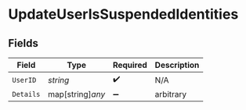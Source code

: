 # UpdateUserIsSuspendedIdentities


## Fields

| Field              | Type               | Required           | Description        |
| ------------------ | ------------------ | ------------------ | ------------------ |
| `UserID`           | *string*           | :heavy_check_mark: | N/A                |
| `Details`          | map[string]*any*   | :heavy_minus_sign: | arbitrary          |